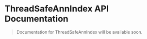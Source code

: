 # ThreadSafeAnnIndex API Documentation

> Documentation for ThreadSafeAnnIndex will be available soon.
